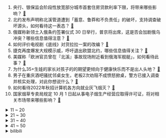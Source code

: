 1. 央行、银保监会阶段性放宽部分城市首套住房贷款利率下限，将带来哪些影响？ [:link:](https://www.zhihu.com/question/556656623)
2. 北约发布声明称北溪管道遭到「蓄意、鲁莽和不负责任」的破坏，支持调查破坏源头，如何看待这一表态？ [:link:](https://www.zhihu.com/question/556528514)
3. 俄媒称新领土入俄条约签署仪式 30 日举行，普京将出席，这是否会加剧俄乌冲突？哪些信息值得注意？ [:link:](https://www.zhihu.com/question/556529607)
4. 如何评价电视剧《底线》对货拉拉一案的改编？ [:link:](https://www.zhihu.com/question/556219298)
5. 捷克再度爆发大规模示威，呼吁退出欧盟北约，哪些信息值得关注？ [:link:](https://www.zhihu.com/question/556667787)
6. 美媒称「欧洲官员曾在『北溪』事故现场附近看到俄海军舰艇」，如何看待此事？ [:link:](https://www.zhihu.com/question/556434671)
7. 为什么35+生娃的家长对孩子的的期望更倾向于健康快乐而不是出人头地？ [:link:](https://www.zhihu.com/question/551963452)
8. 男子在重庆酒吧骚扰邻桌女生，老板2次劝阻不成愤怒掀桌，警方已接入调查并核实处理，对此你想说什么？ [:link:](https://www.zhihu.com/question/555984883)
9. 如何看待2022年秋招计算机各方向就业灰飞烟灭？ [:link:](https://www.zhihu.com/question/555738142)
10. 国家烟草专卖局规定 10 月 1 日起从事电子烟生产经营应取得许可证，将对相关市场带来哪些影响？ [:link:](https://www.zhihu.com/question/556270500)
<details>
<summary>11 ~ 20</summary>

11. 对北溪管道这种级别的基础设施的袭击算不算战争行为？ [:link:](https://www.zhihu.com/question/556066656)
12. 三部门发文，防范以「家庭教育指导师」名义开展违规校外培训，将产生哪些影响？ [:link:](https://www.zhihu.com/question/556406446)
13. 美国一女子拒绝男子搭话后，在纽约地铁内遭其暴打，有哪些信息值得关注？如何从法律角度解读？ [:link:](https://www.zhihu.com/question/556040006)
14. 怎样看待2022年后国外车企可在中国独资？ [:link:](https://www.zhihu.com/question/511327536)
15. 英国女王伊丽莎白二世死因公布，因「年老」而去世，还有哪些信息值得关注？ [:link:](https://www.zhihu.com/question/556682593)
16. 为什么习惯使用 i、j、k 等作为循环变量? [:link:](https://www.zhihu.com/question/24890607)
17. 甄嬛离宫三年，祺嫔得宠却为什么没能封妃？ [:link:](https://www.zhihu.com/question/539918863)
18. 为什么说新能源汽车“出不了城，下不了乡”？ [:link:](https://www.zhihu.com/question/551029509)
19. 2022 女篮世界杯 1/4 决赛中国女篮  85:71 击败法国晋级 4 强，如何评价本场比赛？ [:link:](https://www.zhihu.com/question/556410190)
20. 空军发言人在中国航展发布会上表示，第五代战机歼-20已遍布 「东南西北中」并砺兵台海，这说明了什么？ [:link:](https://www.zhihu.com/question/555875500)
</details>
<details>
<summary>21 ~ 30</summary>

21. 把[-0.5,0.5]内所有实数相加，得出的结果是0 吗？ [:link:](https://www.zhihu.com/question/555998400)
22. 东北农嫂甩开东方甄选爆料成本价，直播带货却人气惨淡，对此你怎么看？ [:link:](https://www.zhihu.com/question/555942954)
23. 牛顿的贡献，可以获得几次菲尔兹奖，几次诺贝尔奖？ [:link:](https://www.zhihu.com/question/464027007)
24. 为什么我父母一直在跟我强调人情世故，难道有棱有角得不好吗？ [:link:](https://www.zhihu.com/question/546486826)
25. 《原神》3.1 版本的主线剧情是不是换团队写了，水准是不是比 3.0 差了这很多？ [:link:](https://www.zhihu.com/question/556014948)
26. 世界首只克隆北极狼获成功，这一技术的实现难度有多大？对挽救濒危物种具有怎样的意义？ [:link:](https://www.zhihu.com/question/556146122)
27. 《脱口秀大会 5》评分暴跌的原因有哪些？ [:link:](https://www.zhihu.com/question/554088555)
28. 你认为最有用的抗衰老方法是什么？ [:link:](https://www.zhihu.com/question/486788696)
29. 9 月 30 日是第 9 个国家烈士纪念日，哪些英烈的故事和话语，让你一想起就有画面感和力量？ [:link:](https://www.zhihu.com/question/556026573)
30. 什么是氛围感？为什么近几年似乎大家都在追捧这个词汇？ [:link:](https://www.zhihu.com/question/551177252)
</details>
<details>
<summary>31 ~ 40</summary>

31. 中国最贵的烟是什么烟，多少钱一盒？ [:link:](https://www.zhihu.com/question/421685764)
32. 你有多少个知心朋友？相处多少年了？ [:link:](https://www.zhihu.com/question/555479542)
33. 有哪些薯片「你每次看到都想吃」？ [:link:](https://www.zhihu.com/question/552722601)
34. 9 月 30 日是第九个烈士纪念日，我们该如何做，才是对英烈精神最好的传承？ [:link:](https://www.zhihu.com/question/555913858)
35. 浙江一老师发现 6 年级孩子「看言情」成风气，如何看待这一现象？孩子看什么书，家长应该把关吗？ [:link:](https://www.zhihu.com/question/556287617)
36. 你吃过哪些让你念念不忘的「臭、酸、苦等怪味」食物？人为什么会偏爱这些食物？ [:link:](https://www.zhihu.com/question/555930303)
37. 北约秘书长警告俄罗斯「核战争不可能赢！」，这释放了哪些信息？俄乌战争是否会引发核战争？ [:link:](https://www.zhihu.com/question/556531736)
38. 原生家庭是「伤口」还是「借口」？ [:link:](https://www.zhihu.com/question/555845540)
39. 央行发文称推动「保交楼」专项借款加快落地使用并视需要适当加大力度，将带来哪些影响？ [:link:](https://www.zhihu.com/question/556374515)
40. 国家疾控局表示，采取集中或者居家隔离措施时，不得采取外锁门的方式，有哪些值得关注的信息？ [:link:](https://www.zhihu.com/question/556394363)
</details>
<details>
<summary>41 ~ 50</summary>

41. 女朋友在家里堆了好多护肤品但有的又不经常用，时间久了会不会变质？ [:link:](https://www.zhihu.com/question/556041369)
42. 为什么 Java 坚持多线程不选择协程？ [:link:](https://www.zhihu.com/question/332042250)
43. 为什么会有人认为黛玉可以做妾？ [:link:](https://www.zhihu.com/question/474108302)
44. 9 月 29 日北京新增 1 例感染者返京 24 小时内未核检，新增 2 处高风险区，目前情况如何？ [:link:](https://www.zhihu.com/question/556426782)
45. 年轻人如何在工作和生活之间寻找平衡？ [:link:](https://www.zhihu.com/question/556412932)
46. 应届生真的是毕业即失业吗？是先找个差不多先干着还是继续找下去？ [:link:](https://www.zhihu.com/question/555973727)
47. 如何评价《子弹列车》这部电影？ [:link:](https://www.zhihu.com/question/508227890)
48. 高中没有可以交心的朋友，独来独往，一心顾着学习可以吗？ [:link:](https://www.zhihu.com/question/556135522)
49. 吃过哪件美食，让你相信了「热爱美食的人，一定会热爱生活」？ [:link:](https://www.zhihu.com/question/554565123)
50. 人老了最怕什么？ [:link:](https://www.zhihu.com/question/511923242)
</details><details>
<summary>bilibili</summary>

1. 这一天，终于来了… [:link:](//www.bilibili.com/video/BV1h24y1R7rx)
2. 《叶问5：超英黄昏》"我才是最强超级英雄" [:link:](//www.bilibili.com/video/BV1X14y1h7tf)
3. 只需5步的中式面点，有多难做！ [:link:](//www.bilibili.com/video/BV1e24y1R7mB)
4. 我们就像上个礼拜一样从网上买了一些玩具... [:link:](//www.bilibili.com/video/BV1aB4y1J7nK)
5. 救了全车人，却救不了人性！ [:link:](//www.bilibili.com/video/BV1Ge4y1r7Eg)
6. 耗时5天，熬了3个通宵，我给老虎戴上了狮子的帽子，这是老虎醒狮酥 [:link:](//www.bilibili.com/video/BV13V4y1T7Zj)
7. 百炼钢做成了绕指柔！总书记嘱托“手撕钢”技术勇攀高峰 [:link:](//www.bilibili.com/video/BV13B4y1778D)
8. 《原神》角色演示-「赛诺：诛罪的引导」 [:link:](//www.bilibili.com/video/BV1U14y1h7UE)
9. G2：入围赛还得我教你打！ [:link:](//www.bilibili.com/video/BV1FT411M7KT)
10. 我们结婚了！！！找到老婆了！！！ [:link:](//www.bilibili.com/video/BV1Hg411e7P3)
<details>
<summary>11 ~ 20</summary>

11. 孟 德 瞬 息 全 宇 宙 [:link:](//www.bilibili.com/video/BV1CG411J7MG)
12. 【暗の入驻】大家好！我是演员青柳尊哉！请多多关照！ [:link:](//www.bilibili.com/video/BV1dP411J7zM)
13. 我被800W粉丝博主抄袭了？ [:link:](//www.bilibili.com/video/BV1FP411n7ze)
14. 咕噜咕噜滚下山！！！ [:link:](//www.bilibili.com/video/BV1WV4y1T74E)
15. 当你感觉一个男人对你很克制 [:link:](//www.bilibili.com/video/BV1Xd4y1M7AD)
16. 这个杀手有点蠢 [:link:](//www.bilibili.com/video/BV1c24y1d7Ap)
17. 我做up接到什么离谱的广告 [:link:](//www.bilibili.com/video/BV1bd4y1z7Ds)
18. 邪不压正，江湖再见！ [:link:](//www.bilibili.com/video/BV1Yt4y1w7yM)
19. 挂机也能1打5的套路！ 设计师：这就把吸血删了！【有点骚东西】 [:link:](//www.bilibili.com/video/BV1Ve4y1r7ix)
20. 害，小场面 [:link:](//www.bilibili.com/video/BV1i24y1R7nH)
</details>
<details>
<summary>21 ~ 30</summary>

21. 他战胜了日寇和天灾，却输给了营销号的嘲讽 [:link:](//www.bilibili.com/video/BV1Re4y167Dh)
22. 深度|| 佛祖对最难关卡的解题思路，黑手套们活不明白的悲哀结局 [:link:](//www.bilibili.com/video/BV1re4y1b7sV)
23. 【水果猎人】有人说我恰烂钱？28的妮娜皇后卖288！ [:link:](//www.bilibili.com/video/BV1Yg411e7oU)
24. 当代年轻人现状 [:link:](//www.bilibili.com/video/BV1x8411472M)
25. 排队两小时才能吃到的鸡！老板自信到邀请我们来踢馆！【怎么这么值ep51-石小路烧鸡公】 [:link:](//www.bilibili.com/video/BV16e4y1b7R9)
26. 【Stray Kids】B站的小伙伴们SKZ来啦！请多多期待我们的新内容吧！ [:link:](//www.bilibili.com/video/BV1e14y1a7zF)
27. 关于我买空笔芯被当成傻子围观这件事 [:link:](//www.bilibili.com/video/BV17g411e7Es)
28. 原来猫猫也有强迫症！ [:link:](//www.bilibili.com/video/BV1F24y1R7jk)
29. 如何用自己发明让别人发财？【小约翰】 [:link:](//www.bilibili.com/video/BV1aV4y1N71f)
30. 这是啥片？这是我老婆的照片！【阅片无数Ⅱ 62】 [:link:](//www.bilibili.com/video/BV1bW4y1Y79c)
</details>
<details>
<summary>31 ~ 40</summary>

31. 我以为只有一位袁隆平，而这位教授却捐出8208万，不给孩子留一分钱 [:link:](//www.bilibili.com/video/BV1M84114761)
32. 20年前开中国跑车 妹妹都上车！ [:link:](//www.bilibili.com/video/BV1De411K7Bf)
33. 对不起B站，我现在只想活下去 [:link:](//www.bilibili.com/video/BV1nt4y1P7YD)
34. 他真的一直盯着我看 第一次在他面前穿旗袍 [:link:](//www.bilibili.com/video/BV1Je4y1r79U)
35. 【原神】3.1须弥大世界任务解谜合集（持续更新中） [:link:](//www.bilibili.com/video/BV1T841147Uw)
36. “这社死来的太突然了❶❻” [:link:](//www.bilibili.com/video/BV1FT411M78C)
37. 第一次上大学，请问这种情况正常吗？ [:link:](//www.bilibili.com/video/BV1cW4y1e7LJ)
38. 卧槽她好像有那个台词牛逼症！内娱独一份的灵气！她的声音真就绝了！ [:link:](//www.bilibili.com/video/BV1kN4y1K7U6)
39. 这真的不是魔法！2年盘出一道面果核桃，比真的还要真~ [:link:](//www.bilibili.com/video/BV1zD4y117Bf)
40. 一生要强的牛排 [:link:](//www.bilibili.com/video/BV1Me4y1b7Cq)
</details>
<details>
<summary>41 ~ 50</summary>

41. 【阿斗】宅心仁厚小剥皮，接二连三捉弄席恩！美剧史诗巨作《权力的游戏》第10期 [:link:](//www.bilibili.com/video/BV1Xe411K7Nh)
42. 一根断开的圆木，用榫卯结构无缝衔接 [:link:](//www.bilibili.com/video/BV1Tg411e7uL)
43. 猪 突 猛 进 [:link:](//www.bilibili.com/video/BV1YB4y1J724)
44. 听说你们想看我穿这条破渔网篓篓？ [:link:](//www.bilibili.com/video/BV1H841147iG)
45. “比赛第一 友谊第二” [:link:](//www.bilibili.com/video/BV1Le4y1H7T1)
46. 《悟空》—张睿 [:link:](//www.bilibili.com/video/BV14D4y117FV)
47. 全网首次！我骗过了苹果，让iPhone 14 Pro以为我出了车祸！ [:link:](//www.bilibili.com/video/BV1UB4y1J7fS)
48. 电脑桌面闹鲲了怎么办…… [:link:](//www.bilibili.com/video/BV1CN4y1K7dy)
49. 什么是朋友？他说... [:link:](//www.bilibili.com/video/BV1ee4y167Kp)
50. 会魔法的这件事终究是瞒不住了！ 这是你没见过的城市！ [:link:](//www.bilibili.com/video/BV1td4y1q7Zi)
</details>
<details>
<summary>51 ~ 60</summary>

51. 官方整活还是得看铠甲勇士！有话你是真替兄弟们说啊 [:link:](//www.bilibili.com/video/BV19W4y1v7Pn)
52. 猛男阵亡，仅需三秒！！！ [:link:](//www.bilibili.com/video/BV1vG411g7EE)
53. 小伙飞5000公里，探秘哈佛大学食堂！18刀自助餐吃什么？ [:link:](//www.bilibili.com/video/BV12D4y117eU)
54. 被这个学考古的UP主笑死 [:link:](//www.bilibili.com/video/BV1AD4y117qh)
55. 穷人是假的？农村人不可能长这样？我要用100个农民实证反驳【100个农民故事01】 [:link:](//www.bilibili.com/video/BV1M841147UT)
56. 成本10块，但特费米饭。 [:link:](//www.bilibili.com/video/BV1Md4y1u796)
57. 小学生便当不重样 [:link:](//www.bilibili.com/video/BV1tG4y1B7ih)
58. 延吉一辈子来一次怎么够？3天带你吃拍逛一个不落❗ [:link:](//www.bilibili.com/video/BV1Xd4y1M7Pz)
59. “生来孤独” [:link:](//www.bilibili.com/video/BV1o14y1h7eb)
60. “我曾经，也想艳丽地长大” [:link:](//www.bilibili.com/video/BV1yB4y1J73k)
</details>
<details>
<summary>61 ~ 70</summary>

61. 国家队又开挂了！来自东方的审美碾压，结尾直接封神！ [:link:](//www.bilibili.com/video/BV1iN4y1K79k)
62. 【健身版躲闪摇】好悬，差点没要走我一个肾 [:link:](//www.bilibili.com/video/BV1eV4y1T7mu)
63. 教你画出透明感 [:link:](//www.bilibili.com/video/BV1ae411K7WR)
64. 《 我 和 张 翰 恋 爱 了 》 [:link:](//www.bilibili.com/video/BV1ge4y1H7Y9)
65. 周深演唱中国动画百年纪念曲《美美》，100年·恰少年！ [:link:](//www.bilibili.com/video/BV1Vd4y1q7x6)
66. 【神里绫华生贺读信】请再一次，和我相约月下吧！ [:link:](//www.bilibili.com/video/BV1UW4y1v7r2)
67. 《  科 目 三 ：飞 行 执 照  》 [:link:](//www.bilibili.com/video/BV1kd4y1M7LD)
68. 『绫波丽』长发绫波丽，不心动挑战 2.0 [:link:](//www.bilibili.com/video/BV1oG411g7ap)
69. 【超燃】这火焰双刀竟然不是特效 ！ [:link:](//www.bilibili.com/video/BV1yd4y1M7KZ)
70. 你行不行啊细狗是什么梗【梗指南】 [:link:](//www.bilibili.com/video/BV1Le4y1H7Xp)
</details>
<details>
<summary>71 ~ 80</summary>

71. 在挪威山里吃365元的海鲜自助餐 超乎想象 [:link:](//www.bilibili.com/video/BV1dG411g7cU)
72. 这次我真的我破防了，也许这就是缘份吧 [:link:](//www.bilibili.com/video/BV1UD4y117hB)
73. 我,兴趣使然的英雄 [:link:](//www.bilibili.com/video/BV1DG4y1s7DX)
74. 当初看的时候，谁也没想到小品的后劲儿这么大 [:link:](//www.bilibili.com/video/BV1Ve4y1H7VK)
75. 【原神生日会】如果突然想起我 [:link:](//www.bilibili.com/video/BV1tG4y1B7xU)
76. 【原神】圣金虫全收集路线！（赛诺突破材料） [:link:](//www.bilibili.com/video/BV1Re4y1n76S)
77. 哼哈二将细狗都给我自律起来！ [:link:](//www.bilibili.com/video/BV1TP411n7Dq)
78. 李云龙：老子才是PUA的祖师爷，全体起立 [:link:](//www.bilibili.com/video/BV1HT411K7xN)
79. Damn broooooo [:link:](//www.bilibili.com/video/BV1ed4y1M7zP)
80. 麻麻我可不可以不洗澡 [:link:](//www.bilibili.com/video/BV1VB4y1777D)
</details>
<details>
<summary>81 ~ 90</summary>

81. 【莓用良品】智能跑椅 坐以待币 [:link:](//www.bilibili.com/video/BV1a14y1h7Ap)
82. 广东顺德.烧鹅再  厨子探店¥320 [:link:](//www.bilibili.com/video/BV1QW4y1v7TP)
83. 【原人】无派蒙获得柯莱 第二位伙伴！ [:link:](//www.bilibili.com/video/BV1KG4y1W79v)
84. 职场让我玩明白了！ [:link:](//www.bilibili.com/video/BV19D4y1176Q)
85. 星际公民中国玩家聚会规模震惊开发者 [:link:](//www.bilibili.com/video/BV1CG411g7ja)
86. 章鱼博士成为究极蜘蛛侠，当街枪毙罪犯，以暴制暴，又强又狠又帅我可太喜欢了 [:link:](//www.bilibili.com/video/BV1fG411g71t)
87. 1米2小姐姐工作7年没跳槽|房贷1700，伙食费500元，踏踏实实过自己的小日子 [:link:](//www.bilibili.com/video/BV1xd4y1z7hG)
88. 我一棒子下去，这一年的老豆子全出来啦！ [:link:](//www.bilibili.com/video/BV1De4y167MM)
89. 好人能定出这种绩效？ [:link:](//www.bilibili.com/video/BV1NG411J7qb)
90. 肩膀训练 [:link:](//www.bilibili.com/video/BV12e4y1n7gm)
</details>
<details>
<summary>91 ~ 100</summary>

91. 我 是 一 只 吃 情 绪 的 生 物 [:link:](//www.bilibili.com/video/BV1wT411M7aF)
92. 如何理解中国科学家获得“无刺武昌鱼”突破？ [:link:](//www.bilibili.com/video/BV1ke4y1b7LF)
93. 就这牙齿，咬到舌头一定很疼吧 [:link:](//www.bilibili.com/video/BV13N4y1K7io)
94. 你这是在做菜吗？你这分明是在炼丹！ [:link:](//www.bilibili.com/video/BV1EB4y177U6)
95. 印度街头油炸怪味丸子 [:link:](//www.bilibili.com/video/BV1EP411n7UC)
96. 英国女婿跟中国岳母说中文… 菜市场买菜讲价笑不活了 [:link:](//www.bilibili.com/video/BV1ae411K7k8)
97. 冒犯，太冒犯了！ [:link:](//www.bilibili.com/video/BV1fg411Y7Ws)
98. 全剧真实事件改编，敢拍！好看！国产法律剧《底线》 [:link:](//www.bilibili.com/video/BV1EG4y1x7yJ)
99. 翻牌挑战，街边酱香饼 [:link:](//www.bilibili.com/video/BV1KT411M7Lj)
100. 再也不用花钱去学习技能了，国家都免费开放了 [:link:](//www.bilibili.com/video/BV1L841147Lu)
</details></details>